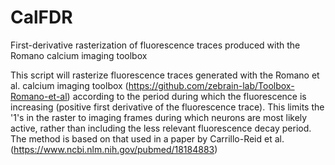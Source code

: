 # CalFDR
First-derivative rasterization of fluorescence traces produced with the Romano calcium imaging toolbox

This script will rasterize fluorescence traces generated with the Romano et al. calcium imaging toolbox (https://github.com/zebrain-lab/Toolbox-Romano-et-al) according to the period during which the fluorescence is increasing (positive first derivative of the fluorescence trace). This limits the '1's in the raster to imaging frames during which neurons are most likely active, rather than including the less relevant fluorescence decay period. The method is based on that used in a paper by Carrillo-Reid et al. (https://www.ncbi.nlm.nih.gov/pubmed/18184883)
